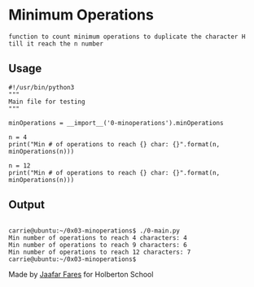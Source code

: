 #                           Minimum Operations

    function to count minimum operations to duplicate the character H
    till it reach the n number


## Usage

```
#!/usr/bin/python3
"""
Main file for testing
"""

minOperations = __import__('0-minoperations').minOperations

n = 4
print("Min # of operations to reach {} char: {}".format(n, minOperations(n)))

n = 12
print("Min # of operations to reach {} char: {}".format(n, minOperations(n)))

```

## Output


```

carrie@ubuntu:~/0x03-minoperations$ ./0-main.py
Min number of operations to reach 4 characters: 4
Min number of operations to reach 9 characters: 6
Min number of operations to reach 12 characters: 7
carrie@ubuntu:~/0x03-minoperations$
```



Made by [Jaafar Fares](https://github.com/jaafarfares) for Holberton School
